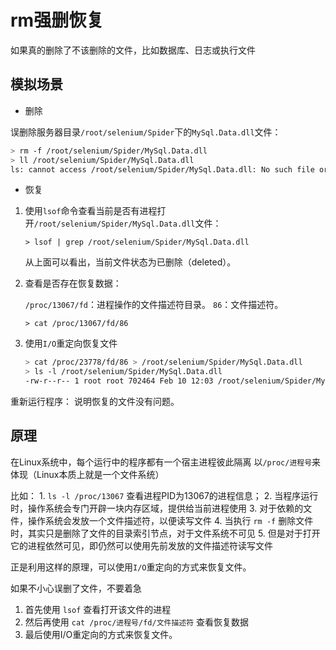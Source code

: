 # rm强删恢复

如果真的删除了不该删除的文件，比如数据库、日志或执行文件

## 模拟场景

+ 删除

误删除服务器目录`/root/selenium/Spider`下的`MySql.Data.dll`文件：

```sh
> rm -f /root/selenium/Spider/MySql.Data.dll
> ll /root/selenium/Spider/MySql.Data.dll
ls: cannot access /root/selenium/Spider/MySql.Data.dll: No such file or directory
```

+ 恢复

1. 使用`lsof`命令查看当前是否有进程打开`/root/selenium/Spider/MySql.Data.dll`文件：

    `> lsof | grep /root/selenium/Spider/MySql.Data.dll`

    从上面可以看出，当前文件状态为已删除（deleted）。

2. 查看是否存在恢复数据：

    `/proc/13067/fd`：进程操作的文件描述符目录。
    `86`：文件描述符。

    `> cat /proc/13067/fd/86`

3. 使用`I/O`重定向恢复文件

    ```sh
    > cat /proc/23778/fd/86 > /root/selenium/Spider/MySql.Data.dll
    > ls -l /root/selenium/Spider/MySql.Data.dll
    -rw-r--r-- 1 root root 702464 Feb 10 12:03 /root/selenium/Spider/MySql.Data.dll
    ```

重新运行程序：
    说明恢复的文件没有问题。

## 原理

在Linux系统中，每个运行中的程序都有一个宿主进程彼此隔离
    以`/proc/进程号`来体现（Linux本质上就是一个文件系统）

比如：
    1. `ls -l /proc/13067` 查看进程PID为13067的进程信息；
    2. 当程序运行时，操作系统会专门开辟一块内存区域，提供给当前进程使用
    3. 对于依赖的文件，操作系统会发放一个文件描述符，以便读写文件
    4. 当执行 `rm -f` 删除文件时，其实只是删除了文件的目录索引节点，对于文件系统不可见
    5. 但是对于打开它的进程依然可见，即仍然可以使用先前发放的文件描述符读写文件

正是利用这样的原理，可以使用`I/O`重定向的方式来恢复文件。

如果不小心误删了文件，不要着急

1. 首先使用  `lsof` 查看打开该文件的进程
2. 然后再使用 `cat /proc/进程号/fd/文件描述符` 查看恢复数据
3. 最后使用I/O重定向的方式来恢复文件。

